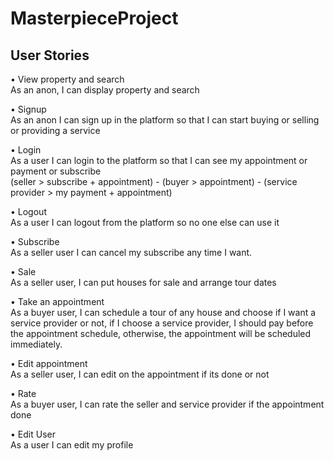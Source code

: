 # MasterpieceProject

## User Stories
•	View property and search <br/> As an anon, I can display property and search

•	Signup  <br/> As an anon I can sign up in the platform so that I can start buying or selling or providing a service

•	Login  <br/> As a user I can login to the platform so that I can see my appointment or payment or subscribe  <br/>
(seller > subscribe + appointment) - (buyer > appointment) - (service provider > my payment + appointment)

•	Logout  <br/> As a user I can logout from the platform so no one else can use it

•	Subscribe  <br/> As a seller user I can cancel my subscribe any time I want.

•	Sale  <br/> As a seller user, I can put houses for sale and arrange tour dates 

•	Take an appointment  <br/> As a buyer user, I can schedule a tour of any house and choose if I want a service provider or not, if I choose a service provider, I should pay before the appointment schedule, otherwise, the appointment will be scheduled immediately. 

•	Edit appointment  <br/> As a seller user, I can edit on the appointment if its done or not 

•	Rate  <br/> As a buyer user, I can rate the seller and service provider if the appointment done 

•	Edit User  <br/>  As a user I can edit my profile

